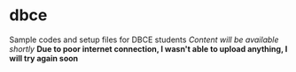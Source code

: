 # dbce
Sample codes and setup files for DBCE students 
*Content will be available shortly*
**Due to poor internet connection, I wasn't able to upload anything, I will try again soon**
